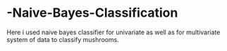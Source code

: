 # -Naive-Bayes-Classification
Here i used naive bayes classifier for univariate as well as for multivariate system of data to classify mushrooms.
